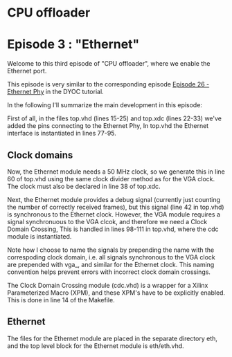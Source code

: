 # CPU offloader
# Episode 3 : "Ethernet"

Welcome to this third episode of "CPU offloader", where we enable the
Ethernet port.

This episode is very similar to the corresponding episode [Episode 26 -
Ethernet
Phy](https://github.com/MJoergen/nexys4ddr/tree/master/dyoc/Episodes/ep26_-_Ethernet_PHY)
in the DYOC tutorial.

In the following I'll summarize the main development in this episode:

First of all, in the files top.vhd (lines 15-25) and top.xdc (lines 22-33)
we've added the pins connecting to the Ethernet Phy, In top.vhd the Ethernet
interface is instantiated in lines 77-95.

## Clock domains

Now, the Ethernet module needs a 50 MHz clock, so we generate this in line 60
of top.vhd using the same clock divider method as for the VGA clock. The clock
must also be declared in line 38 of top.xdc.

Next, the Ethernet module provides a debug signal (currently just counting the
number of correctly received frames), but this signal (line 42 in top.vhd) is
synchronous to the Ethernet clock.  However, the VGA module requires a signal
synchronuous to the VGA clcok, and therefore we need a Clock Domain Crossing,
This is handled in lines 98-111 in top.vhd, where the cdc module is
instantiated.

Note how I choose to name the signals by prepending the name with the
correspoding clock domain, i.e.  all signals synchronous to the VGA clock are
prepended with vga\_, and similar for the Ethernet clock.  This naming
convention helps prevent errors with incorrect clock domain crossings.

The Clock Domain Crossing module (cdc.vhd) is a wrapper for a Xilinx
Parameterized Macro (XPM), and these XPM's have to be explicitly enabled. This
is done in line 14 of the Makefile.

## Ethernet

The files for the Ethernet module are placed in the separate directory eth, and
the top level block for the Ethernet module is eth/eth.vhd.

